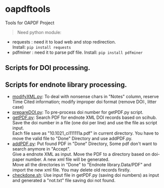 # oapdftools
Tools for OAPDF Project

> Need python module: 

- requests : need it to load web and stop redirection.  
Install: `pip install requests`
- pdfminer : need it to parse pdf file.
Install: `pip install pdfminer`

## Scripts for DOI processing.

## Scripts for endnote library processing.

- [modifyXML.py](#file-modifyxml-py): To deal with nonsense chars in "Notes" column, reserve Time Cited information; modify improper doi format (remove DOI:, litter case)
- [prepareDOI.py](#file-preparedoi-py): To pre-process doi number for getPDF.py script. 
- [getPDF.py](#file-getpdf-py): Search PDF for endnote XML DOI records based on scihub.  
Save the doi number in a file (one doi per line) and use the file as script input.  
Each file save as "10.1021_ci111111a.pdf" in current directory. You have to move the valid file to "Done" Directory and use addPDF.py.
- [addPDF.py](#file-addpdf-py): Put found PDF in "Done" Directory, Some pdf don't want to search anymore in "Accept".   
Give a endnote XML as input. Move the PDF to a directory based on doi-paper number. A new xml file will be generated.  
Move all the directories in "Done" to "Endnote library.Data/PDF" and import the new xml file.  You may delete old records firstly.
- [checkdone.sh](#file-checkdone-sh): Use input file in getPDF.py (saving doi numbers) as input  
and generated a "not.txt" file saving doi not found.
